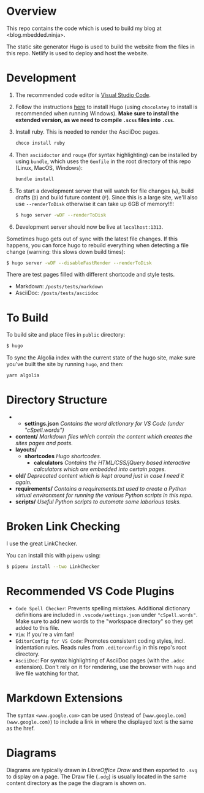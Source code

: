 # Overview

This repo contains the code which is used to build my blog at <blog.mbedded.ninja>.

The static site generator Hugo is used to build the website from the files in this repo. Netlify is used to deploy and host the website.

# Development

1. The recommended code editor is [Visual Studio Code](https://code.visualstudio.com/).

1. Follow the instructions [here](https://gohugo.io/getting-started/installing) to install Hugo (using `chocolatey` to install is recommended when running Windows). **Make sure to install the extended version, as we need to compile `.scss` files into `.css`**.

1. Install ruby. This is needed to render the AsciiDoc pages.

    ```powershell
    choco install ruby
    ```

1. Then `asciidoctor` and `rouge` (for syntax highlighting) can be installed by using `bundle`, which uses the `Gemfile` in the root directory of this repo (Linux, MacOS, Windows):

    ```sh
    bundle install
    ```

1. To start a development server that will watch for file changes (`w`), build drafts (`D`) and build future content (`F`). Since this is a large site, we'll also use `--renderToDisk` otherwise it can take up 6GB of memory!!!:

    ```sh
    $ hugo server -wDF --renderToDisk
    ```

1. Development server should now be live at `localhost:1313`.

Sometimes hugo gets out of sync with the latest file changes. If this happens, you can force hugo to rebuild everything when detecting a file change (warning: this slows down build times):

```sh
$ hugo server -wDF --disableFastRender --renderToDisk
```

There are test pages filled with different shortcode and style tests.

* Markdown: `/posts/tests/markdown`
* AsciiDoc: `/posts/tests/asciidoc`

# To Build

To build site and place files in `public` directory:

```sh
$ hugo
```

To sync the Algolia index with the current state of the hugo site, make sure you've built the site by running `hugo`, and then:

```sh
yarn algolia
```

# Directory Structure

<ul>
  <li>
    <ul>
      <li><b>settings.json</b> <i>Contains the word dictionary for VS Code (under "cSpell.words")</i></li>
    </ul>
  </li>
  <li><b>content/</b> <i>Markdown files which contain the content which creates the sites pages and posts.</i></li>
  <li><b>layouts/</b>
    <ul>
      <li>
        <b>shortcodes</b> <i>Hugo shortcodes.</i>
        <ul>
          <li><b>calculators</b> <i>Contains the HTML/CSS/jQuery based interactive calculators which are embedded into certain pages.</i></li>
        </ul>
      </li>
    </ul>
  </li>
  <li><b>old/</b> <i>Deprecated content which is kept around just in case I need it again.</i></li>
  <li><b>requirements/</b> <i>Contains a requirements.txt used to create a Python virtual environment for running the various Python scripts in this repo.</i></li>
  <li><b>scripts/</b> <i>Useful Python scripts to automate some laborious tasks.</i></li>
</ul>

# Broken Link Checking

I use the great LinkChecker.

You can install this with `pipenv` using:

```bash
$ pipenv install --two LinkChecker
```

# Recommended VS Code Plugins

* `Code Spell Checker`: Prevents spelling mistakes. Additional dictionary definitions are included in `.vscode/settings.json` under `"cSpell.words"`. Make sure to add new words to the "workspace directory" so they get added to this file.
* `Vim`: If you're a vim fan!
* `EditorConfig for VS Code`: Promotes consistent coding styles, incl. indentation rules. Reads rules from `.editorconfig` in this repo's root directory.
* `AsciiDoc`: For syntax highlighting of AsciiDoc pages (with the `.adoc` extension). Don't rely on it for rendering, use the browser with `hugo` and live file watching for that.

# Markdown Extensions

The syntax `<www.google.com>` can be used (instead of `[www.google.com](www.google.com)`) to include a link in where the displayed text is the same as the href.

# Diagrams

Diagrams are typically drawn in _LibreOffice Draw_ and then exported to `.svg` to display on a page. The Draw file (`.odg`) is usually located in the same content directory as the page the diagram is shown on.